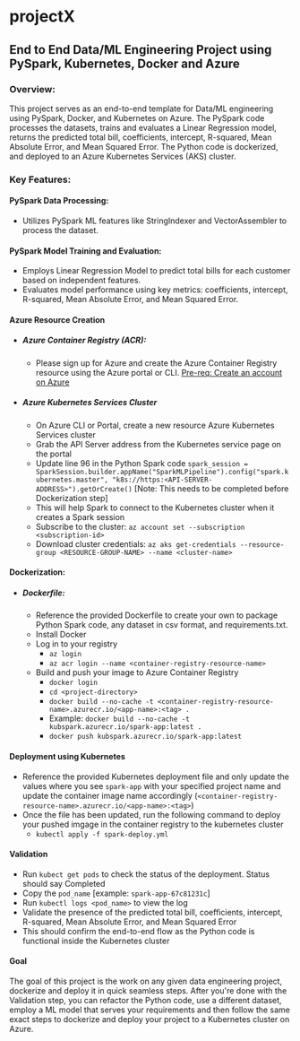 # projectX
## End to End Data/ML Engineering Project using PySpark, Kubernetes, Docker and Azure

### Overview:
This project serves as an end-to-end template for Data/ML engineering using PySpark, Docker, and Kubernetes on Azure. The PySpark code processes the datasets, trains and evaluates a Linear Regression model, returns the predicted total bill, coefficients, intercept, R-squared, Mean Absolute Error, and Mean Squared Error. The Python code is dockerized, and deployed to an Azure Kubernetes Services (AKS) cluster.

### Key Features:

#### PySpark Data Processing:

- Utilizes PySpark ML features like StringIndexer and VectorAssembler to process the dataset.

#### PySpark Model Training and Evaluation:

- Employs Linear Regression Model to predict total bills for each customer based on independent features.
- Evaluates model performance using key metrics: coefficients, intercept, R-squared, Mean Absolute Error, and Mean Squared Error.


#### Azure Resource Creation
- ##### Azure Container Registry (ACR):
  - Please sign up for Azure and create the Azure Container Registry resource using the Azure portal or CLI. [Pre-req: Create an account on Azure](https://go.microsoft.com/fwlink/?linkid=2227353&clcid=0x409&l=en-us&srcurl=https%3A%2F%2Fazure.microsoft.com%2Ffree)
- ##### Azure Kubernetes Services Cluster
  -  On Azure CLI or Portal, create a new resource Azure Kubernetes Services cluster
  -  Grab the API Server address from the Kubernetes service page on the portal
  -  Update line 96 in the Python Spark code
 `spark_session = SparkSession.builder.appName("SparkMLPipeline").config("spark.kubernetes.master", "k8s://https:<API-SERVER-ADDRESS>").getOrCreate()` [Note: This needs to be completed before Dockerization step]
    -  This will help Spark to connect to the Kubernetes cluster when it creates a Spark session
  -  Subscribe to the cluster: `az account set --subscription <subscription-id>`
  -  Download cluster credentials: `az aks get-credentials --resource-group <RESOURCE-GROUP-NAME> --name <cluster-name>`

#### Dockerization:

- ##### Dockerfile:
  - Reference the provided Dockerfile to create your own to package Python Spark code, any dataset in csv format, and requirements.txt.
  - Install Docker
  - Log in to your registry
    - `az login`
    - `az acr login --name <container-registry-resource-name>`
  - Build and push your image to Azure Container Registry
    - `docker login`
    - `cd <project-directory>`
    - `docker build --no-cache -t <container-registry-resource-name>.azurecr.io/<app-name>:<tag> .`
    - Example: `docker build --no-cache -t kubspark.azurecr.io/spark-app:latest .`
    - `docker push kubspark.azurecr.io/spark-app:latest`

#### Deployment using Kubernetes
- Reference the provided Kubernetes deployment file and only update the values where you see `spark-app` with your specified project name and update the container image name accordingly (`<container-registry-resource-name>.azurecr.io/<app-name>:<tag>`)
- Once the file has been updated, run the following command to deploy your pushed imgage in the container registry to the kubernetes cluster
  - `kubectl apply -f spark-deploy.yml`
 
#### Validation
- Run `kubect get pods` to check the status of the deployment. Status should say Completed
- Copy the `pod_name` [example: `spark-app-67c81231c`]
- Run `kubectl logs <pod_name>` to view the log
- Validate the presence of the predicted total bill, coefficients, intercept, R-squared, Mean Absolute Error, and Mean Squared Error
- This should confirm the end-to-end flow as the Python code is functional inside the Kubernetes cluster

#### Goal

The goal of this project is the work on any given data engineering project, dockerize and deploy it in quick seamless steps. After you're done with the Validation step, you can refactor the Python code, use a different dataset, employ a ML model that serves your requirements and then follow the same exact steps to dockerize and deploy your project to a Kubernetes cluster on Azure.


